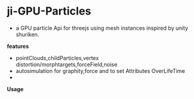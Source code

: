 # ji-GPU-Particles
* a GPU  particle Api for threejs using mesh instances inspired by unity shuriken.

**features**
* pointClouds,childParticles,vertex distortion/morphtargets,forceField,noise
* autosimulation for graphity,force and to set Attributes OverLifeTime
* 
**Usage**

